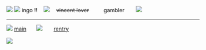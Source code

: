 ![](https://64.media.tumblr.com/7d17b26c378a57be9c9a28900837e9bc/a6976ce5a356e550-50/s1280x1920/17d935085f282e9bd1d30face4a582c10b6f46b2.pnj)
![](https://64.media.tumblr.com/0ee1a2a613526c469f4a3f87e5e8aa8c/9c70f435e1e37c85-1b/s400x600/562b14546bdb293bbabf5b19e84b29377c33394b.pnj)
ingo !!ㅤ ![](https://64.media.tumblr.com/4ec27db14aed333d73e0c32c3648410c/2fbd147e6eae6b11-33/s100x200/7c78d47c2438efb1052f76240b7f8bd27bfb11d0.gifv)
ㅤ~~vincent lover~~ㅤㅤㅤgambler
ㅤㅤ![](https://64.media.tumblr.com/ccb252386ed5992af43d87e965203d20/2fbd147e6eae6b11-ce/s100x200/958e229e9d678b68de20fe0dc1dfd5674adf9327.pnj)
***
![](https://64.media.tumblr.com/dcb34cba9165a07722fb8e2081debc1c/4fe96b9010938cbf-90/s400x600/8ef35a227b59b220fd7847329e6a6f95660ea57a.pnj)
[main](https://github.com/rottenpaws)ㅤㅤ![](https://64.media.tumblr.com/f29472a61e1f1944caf8feaa069c5573/4fe96b9010938cbf-21/s100x200/5c269843a5114ae8f861f170265e13580a16d6b2.gifv)
ㅤㅤ[rentry](https://rentry.co/gamblraddict)

![](https://64.media.tumblr.com/3330332ccb6708734fbafbd52fb8f65a/a6976ce5a356e550-c9/s1280x1920/0e3ca4c495b29c772ed450b721e17a5943a8001a.pnj)
